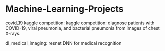 # Machine-Learning-Projects

covid_19 kaggle competition:
kaggle competition: diagnose patients with COVID-19, viral pneumonia, and bacterial pneumonia from images of chest X-rays.

dl_medical_imaging:
resnet DNN for medical recognition 
